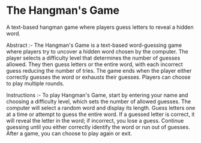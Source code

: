 # The Hangman's Game
A text-based hangman game where players guess letters to reveal a hidden word.

Abstract :- The Hangman's Game is a text-based word-guessing game where players try to uncover a hidden word chosen by the computer. The player selects a difficulty level that determines the number of guesses allowed. They then guess letters or the entire word, with each incorrect guess reducing the number of tries. The game ends when the player either correctly guesses the word or exhausts their guesses. Players can choose to play multiple rounds.

Instructions :- To play Hangman's Game, start by entering your name and choosing a difficulty level, which sets the number of allowed guesses. The computer will select a random word and display its length. Guess letters one at a time or attempt to guess the entire word. If a guessed letter is correct, it will reveal the letter in the word; if incorrect, you lose a guess. Continue guessing until you either correctly identify the word or run out of guesses. After a game, you can choose to play again or exit.
